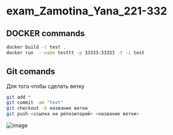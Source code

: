 # exam_Zamotina_Yana_221-332

## DOCKER commands
```sh
docker build -t test .
docker run  --name testtt -p 33333:33333 -t -i test
```
## Git comands
Для того чтобы сделать ветку
```sh
git add *
git commit -am "text" 
git checkout -b название ветки
git push <ссылка на репозиторий> <название ветки>

```
![image](https://github.com/gdumfi/exam_Zamotina_Yana_221-332/assets/44841897/e4efe63a-c437-4631-a468-363c9b4f29cb)
